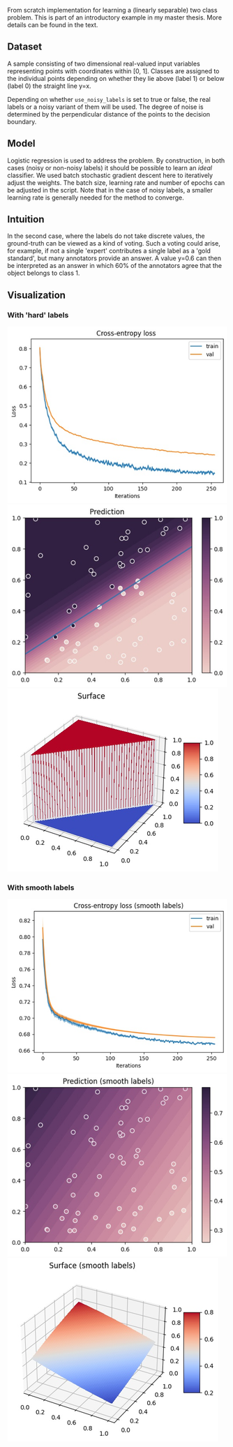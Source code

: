 <style>
img[src*='#left'] {
    float: left;
}
img[src*='#right'] {
    float: right;
}
img[src*='#center'] {
    display: block;
    margin: auto;
}
</style>

From scratch implementation for learning a (linearly separable) two class problem.
This is part of an introductory example in my master thesis. More details can be found in the text.

## Dataset 
A sample consisting of two dimensional real-valued input variables representing points with coordinates within [0, 1].
Classes are assigned to the individual points depending on whether they lie above (label 1) or below (label 0) the straight line y=x.

Depending on whether `use_noisy_labels` is set to true or false, the real labels or a noisy variant of them will be used. The degree of noise is determined by the perpendicular distance of the points to the decision boundary.

## Model
Logistic regression is used to address the problem. By construction, in both cases (noisy or non-noisy labels) it should be possible to learn an *ideal* classifier. We used batch stochastic gradient descent here to iteratively adjust the weights. The batch size, learning rate and number of epochs can be adjusted in the script. Note that in the case of noisy labels, a smaller learning rate is generally needed for the method to converge.

## Intuition
In the second case, where the labels do not take discrete values, the ground-truth can be viewed as a kind of voting. Such a voting could arise, for example, if not a single 'expert' contributes a single label as a 'gold standard', but many annotators provide an answer. A value y=0.6 can then be interpreted as an answer in which 60% of the annotators agree that the object belongs to class 1.

## Visualization

### With 'hard' labels
![Loss](./images/loss.jpg#left)
![Contour](./images/contour.jpg#right)
![Surface](./images/surface.jpg#center)

### With smooth labels
![Loss](./images/loss_noisy.jpg#left)
![Contour](./images/contour_noisy.jpg#right)
![Surface](./images/surface_noisy.jpg#center)



